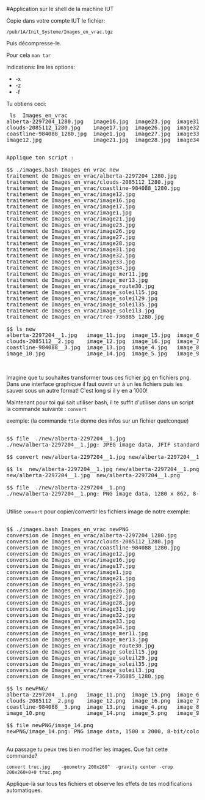 #Application sur le shell de la machine IUT

Copie dans votre compte IUT le fichier:

`/pub/1A/Init_Systeme/Images_en_vrac.tgz`


Puis décompresse-le.

Pour cela `man tar` 

Indications: lire les options:

* -x
* -z
* -f


 Tu obtiens ceci:
 
<pre>
 ls  Images_en_vrac
alberta-2297204_1280.jpg   image16.jpg  image23.jpg  image31.jpg  image_mer11.jpg     image_soleil29.jpg
clouds-2085112_1280.jpg    image17.jpg  image26.jpg  image32.jpg  image_mer13.jpg     image_soleil35.jpg
coastline-984088_1280.jpg  image1.jpg   image27.jpg  image33.jpg  image_route30.jpg   image_soleil3.jpg
image12.jpg                image21.jpg  image28.jpg  image34.jpg  image_soleil15.jpg  tree-736885_1280.jpg

</pre>



<pre>
Applique ton script :

$$ ./images.bash Images_en_vrac new
traitement de Images_en_vrac/alberta-2297204_1280.jpg
traitement de Images_en_vrac/clouds-2085112_1280.jpg
traitement de Images_en_vrac/coastline-984088_1280.jpg
traitement de Images_en_vrac/image12.jpg
traitement de Images_en_vrac/image16.jpg
traitement de Images_en_vrac/image17.jpg
traitement de Images_en_vrac/image1.jpg
traitement de Images_en_vrac/image21.jpg
traitement de Images_en_vrac/image23.jpg
traitement de Images_en_vrac/image26.jpg
traitement de Images_en_vrac/image27.jpg
traitement de Images_en_vrac/image28.jpg
traitement de Images_en_vrac/image31.jpg
traitement de Images_en_vrac/image32.jpg
traitement de Images_en_vrac/image33.jpg
traitement de Images_en_vrac/image34.jpg
traitement de Images_en_vrac/image_mer11.jpg
traitement de Images_en_vrac/image_mer13.jpg
traitement de Images_en_vrac/image_route30.jpg
traitement de Images_en_vrac/image_soleil15.jpg
traitement de Images_en_vrac/image_soleil29.jpg
traitement de Images_en_vrac/image_soleil35.jpg
traitement de Images_en_vrac/image_soleil3.jpg
traitement de Images_en_vrac/tree-736885_1280.jpg

$$ ls new
alberta-2297204__1.jpg   image_11.jpg  image_15.jpg  image_6.jpg  image_mer_17.jpg     image_soleil_21.jpg
clouds-2085112__2.jpg    image_12.jpg  image_16.jpg  image_7.jpg  image_mer_18.jpg     image_soleil_22.jpg
coastline-984088__3.jpg  image_13.jpg  image_4.jpg   image_8.jpg  image_route_19.jpg   image_soleil_23.jpg
image_10.jpg             image_14.jpg  image_5.jpg   image_9.jpg  image_soleil_20.jpg  tree-736885__24.jpg

 </pre>




Imagine que tu souhaites transformer tous ces fichier jpg en fichiers png. Dans une interface graphique il faut ouvrir  un à un les fichiers puis les sauver sous un autre format! C'est long si il y en a 1000! 

 Maintenant pour toi qui sait utiliser bash, il te suffit d'utiliser dans un script la commande suivante : `convert`

exemple:  (la commande `file` donne des infos sur un fichier quelconque)

<pre>

$$ file  ./new/alberta-2297204__1.jpg 
./new/alberta-2297204__1.jpg: JPEG image data, JFIF standard 1.01, resolution (DPI), density 300x300, segment length 16, progressive, precision 8, 1280x862, components 3

$$ convert new/alberta-2297204__1.jpg new/alberta-2297204__1.png

$$ ls  new/alberta-2297204__1.jpg new/alberta-2297204__1.png
new/alberta-2297204__1.jpg  new/alberta-2297204__1.png

$$ file  ./new/alberta-2297204__1.png 
./new/alberta-2297204__1.png: PNG image data, 1280 x 862, 8-bit/color RGB, non-interlaced
 </pre>


Utilise `convert` pour copier/convertir les fichiers image de notre exemple:

 <pre>

$$ ./images.bash Images_en_vrac newPNG
conversion de Images_en_vrac/alberta-2297204_1280.jpg
conversion de Images_en_vrac/clouds-2085112_1280.jpg
conversion de Images_en_vrac/coastline-984088_1280.jpg
conversion de Images_en_vrac/image12.jpg
conversion de Images_en_vrac/image16.jpg
conversion de Images_en_vrac/image17.jpg
conversion de Images_en_vrac/image1.jpg
conversion de Images_en_vrac/image21.jpg
conversion de Images_en_vrac/image23.jpg
conversion de Images_en_vrac/image26.jpg
conversion de Images_en_vrac/image27.jpg
conversion de Images_en_vrac/image28.jpg
conversion de Images_en_vrac/image31.jpg
conversion de Images_en_vrac/image32.jpg
conversion de Images_en_vrac/image33.jpg
conversion de Images_en_vrac/image34.jpg
conversion de Images_en_vrac/image_mer11.jpg
conversion de Images_en_vrac/image_mer13.jpg
conversion de Images_en_vrac/image_route30.jpg
conversion de Images_en_vrac/image_soleil15.jpg
conversion de Images_en_vrac/image_soleil29.jpg
conversion de Images_en_vrac/image_soleil35.jpg
conversion de Images_en_vrac/image_soleil3.jpg
conversion de Images_en_vrac/tree-736885_1280.jpg

$$ ls newPNG/
alberta-2297204__1.png   image_11.png  image_15.png  image_6.png  image_mer_17.png     image_soleil_21.png
clouds-2085112__2.png    image_12.png  image_16.png  image_7.png  image_mer_18.png     image_soleil_22.png
coastline-984088__3.png  image_13.png  image_4.png   image_8.png  image_route_19.png   image_soleil_23.png
image_10.png             image_14.png  image_5.png   image_9.png  image_soleil_20.png  tree-736885__24.png

$$ file newPNG/image_14.png 
newPNG/image_14.png: PNG image data, 1500 x 2000, 8-bit/color RGB, non-interlaced
  
</pre>



Au passage tu  peux tres bien modifier les images. Que fait cette commande? 

`convert truc.jpg    -geometry 200x260^  -gravity center -crop 200x260+0+0 truc.png`


Applique-là sur tous tes fichiers et observe les effets de tes modifications automatiques.




